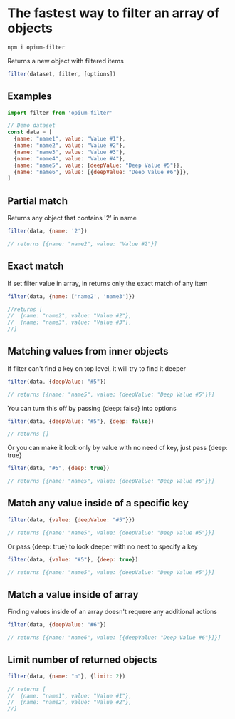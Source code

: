 # The fastest way to filter an array of objects

```js
npm i opium-filter
```

Returns a new object with filtered items
```js
filter(dataset, filter, [options])
```


## Examples
```js
import filter from 'opium-filter'

// Demo dataset
const data = [
  {name: "name1", value: "Value #1"},
  {name: "name2", value: "Value #2"},
  {name: "name3", value: "Value #3"},
  {name: "name4", value: "Value #4"},
  {name: "name5", value: {deepValue: "Deep Value #5"}},
  {name: "name6", value: [{deepValue: "Deep Value #6"}]},
]
```


## Partial match
Returns any object that contains '2' in name
```js
filter(data, {name: '2'})

// returns [{name: "name2", value: "Value #2"}]
```

## Exact match
If set filter value in array, in returns only the exact match of any item
```js
filter(data, {name: ['name2', 'name3']})

//returns [
//  {name: "name2", value: "Value #2"},
//  {name: "name3", value: "Value #3"},
//]
```


## Matching values from inner objects
If filter can't find a key on top level, it will try to find it deeper
```js
filter(data, {deepValue: "#5"})

// returns [{name: "name5", value: {deepValue: "Deep Value #5"}}]
```

You can turn this off by passing {deep: false} into options
```js
filter(data, {deepValue: "#5"}, {deep: false})

// returns []
```

Or you can make it look only by value with no need of key, just pass {deep: true}
```js
filter(data, "#5", {deep: true})

// returns [{name: "name5", value: {deepValue: "Deep Value #5"}}]
```


## Match any value inside of a specific key
```js
filter(data, {value: {deepValue: "#5"}})

// returns [{name: "name5", value: {deepValue: "Deep Value #5"}}]
```

Or pass {deep: true} to look deeper with no neet to specify a key
```js
filter(data, {value: "#5"}, {deep: true})

// returns [{name: "name5", value: {deepValue: "Deep Value #5"}}]
```


## Match a value inside of array
Finding values inside of an array doesn't requere any additional actions

```js
filter(data, {deepValue: "#6"})

// returns [{name: "name6", value: [{deepValue: "Deep Value #6"}]}]
```


## Limit number of returned objects
```js
filter(data, {name: "n"}, {limit: 2})

// returns [
//  {name: "name1", value: "Value #1"},
//  {name: "name2", value: "Value #2"},
//]
```